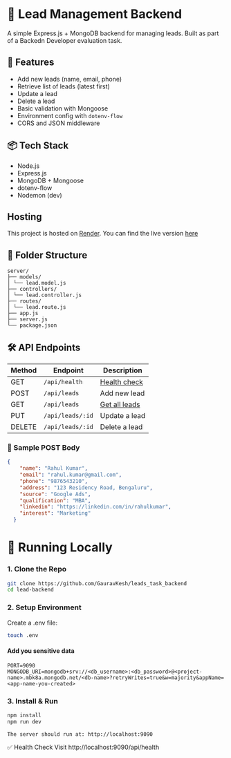 # 🧪 Lead Management Backend

A simple Express.js + MongoDB backend for managing leads. Built as part of a Backedn Developer evaluation task.

## 🚀 Features

- Add new leads (name, email, phone)
- Retrieve list of leads (latest first)
- Update a lead
- Delete a lead
- Basic validation with Mongoose
- Environment config with `dotenv-flow`
- CORS and JSON middleware

## 📦 Tech Stack

- Node.js
- Express.js
- MongoDB + Mongoose
- dotenv-flow
- Nodemon (dev)

## Hosting
This project is hosted on [Render](https://render.com/). You can find the live version [here](https://leads-backend-9ria.onrender.com)

## 📁 Folder Structure
```
server/
├── models/
│ └── lead.model.js
├── controllers/
│ └── lead.controller.js
├── routes/
│ └── lead.route.js
├── app.js
├── server.js
└── package.json
```

## 🛠 API Endpoints

| Method | Endpoint       | Description         |
|--------|----------------|---------------------|
| GET    | `/api/health`  | [Health check](https://leads-backend-9ria.onrender.com/api/health)        |
| POST   | `/api/leads`   | Add new lead        |
| GET    | `/api/leads`   | [Get all leads ](https://leads-backend-9ria.onrender.com/api/v1/leads)      |
| PUT    | `/api/leads/:id` | Update a lead     |
| DELETE | `/api/leads/:id` | Delete a lead     |

### 🔧 Sample POST Body
```json
{
    "name": "Rahul Kumar",
    "email": "rahul.kumar@gmail.com",
    "phone": "9876543210",
    "address": "123 Residency Road, Bengaluru",
    "source": "Google Ads",
    "qualification": "MBA",
    "linkedin": "https://linkedin.com/in/rahulkumar",
    "interest": "Marketing"
  }
```
# 🧪 Running Locally
### 1. Clone the Repo
```bash
git clone https://github.com/GauravKesh/leads_task_backend
cd lead-backend
```
### 2. Setup Environment
Create a .env file:
```bash
touch .env
```
#### Add you sensitive data
``` text
PORT=9090
MONGODB_URI=mongodb+srv://<db_username>:<db_password>@<project-name>.mbk8a.mongodb.net/<db-name>?retryWrites=true&w=majority&appName=<app-name-you-created>

```
### 3. Install & Run
```bash
npm install
npm run dev
```
```The server should run at: http://localhost:9090```

✅ Health Check
Visit http://localhost:9090/api/health

```# leads_task_backend
